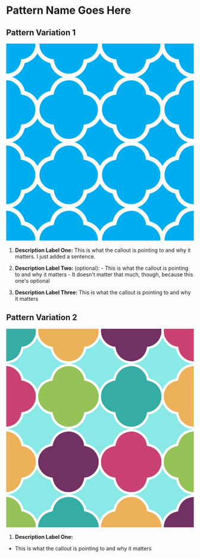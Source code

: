 # Pattern Name Goes Here

## Pattern Variation 1
![Title of image](img/image-name-goes-here.jpg)

  1. **Description Label One:** This is what the callout is pointing to and why it matters. I just added a sentence.

  1. **Description Label Two:** (optional):
    - This is what the callout is pointing to and why it matters
    - It doesn't matter that much, though, because this one's optional

  1. **Description Label Three:** This is what the callout is pointing to and why it matters

## Pattern Variation 2

![Title of image 2](img/image-name-goes-here-2.jpg)

1. **Description Label One:**
  - This is what the callout is pointing to and why it matters
